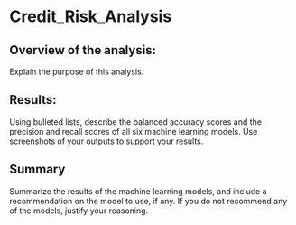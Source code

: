 # Credit_Risk_Analysis
##	Overview of the analysis: 
Explain the purpose of this analysis.

## Results: 
Using bulleted lists, describe the balanced accuracy scores and the precision and recall scores of all six machine learning models. Use screenshots of your outputs to support your results.
##	Summary
Summarize the results of the machine learning models, and include a recommendation on the model to use, if any. If you do not recommend any of the models, justify your reasoning.


